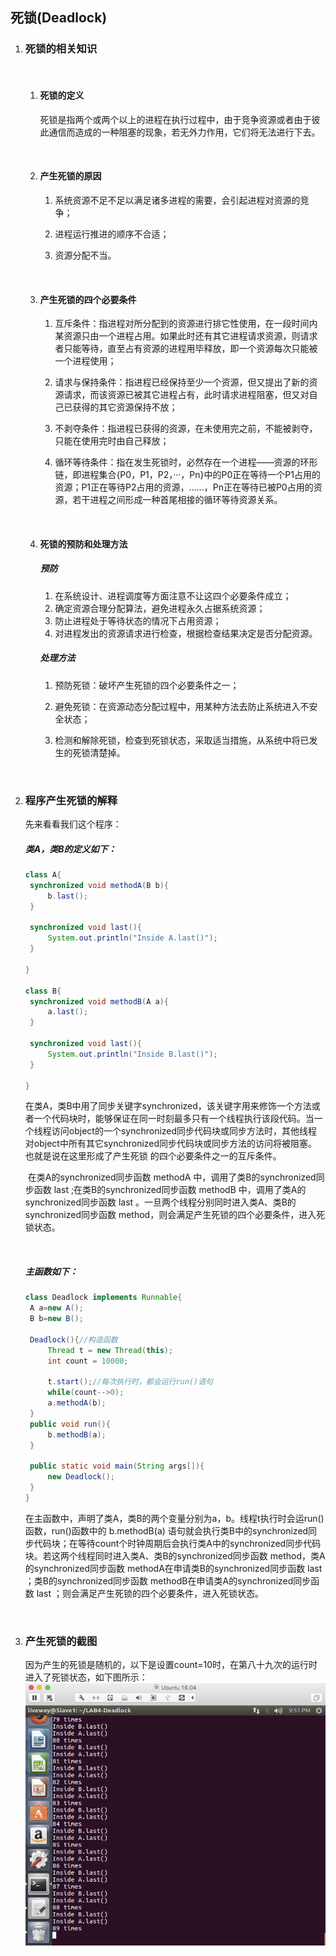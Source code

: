 ## 死锁(Deadlock)

1. ### 死锁的相关知识

   ​

   1. #### 死锁的定义

      ​	死锁是指两个或两个以上的进程在执行过程中，由于竞争资源或者由于彼此通信而造成的一种阻塞的现象，若无外力作用，它们将无法进行下去。

      ​

   2. #### 产生死锁的原因

      1. 系统资源不足不足以满足诸多进程的需要，会引起进程对资源的竞争；

      2. 进程运行推进的顺序不合适；

      3. 资源分配不当。

         ​

   3. #### 产生死锁的四个必要条件

      1. 互斥条件：指进程对所分配到的资源进行排它性使用，在一段时间内某资源只由一个进程占用。如果此时还有其它进程请求资源，则请求者只能等待，直至占有资源的进程用毕释放，即一个资源每次只能被一个进程使用；

      2. 请求与保持条件：指进程已经保持至少一个资源，但又提出了新的资源请求，而该资源已被其它进程占有，此时请求进程阻塞，但又对自己已获得的其它资源保持不放；

      3. 不剥夺条件：指进程已获得的资源，在未使用完之前，不能被剥夺，只能在使用完时由自己释放；

      4. 循环等待条件：指在发生死锁时，必然存在一个进程——资源的环形链，即进程集合{P0，P1，P2，···，Pn}中的P0正在等待一个P1占用的资源；P1正在等待P2占用的资源，……，Pn正在等待已被P0占用的资源，若干进程之间形成一种首尾相接的循环等待资源关系。

         ​

   4. #### 死锁的预防和处理方法

      ##### 预防

      1. 在系统设计、进程调度等方面注意不让这四个必要条件成立；
      2. 确定资源合理分配算法，避免进程永久占据系统资源；
      3. 防止进程处于等待状态的情况下占用资源；
      4. 对进程发出的资源请求进行检查，根据检查结果决定是否分配资源。

      ##### 处理方法

      1.  预防死锁：破坏产生死锁的四个必要条件之一；

      2.  避免死锁：在资源动态分配过程中，用某种方法去防止系统进入不安全状态；

      3.  检测和解除死锁，检查到死锁状态，采取适当措施，从系统中将已发生的死锁清楚掉。

          ​

2. ### 程序产生死锁的解释

   先来看看我们这个程序：

   ##### 类A，类B的定义如下：

   ```java
   class A{
   	synchronized void methodA(B b){
   		b.last();
   	}
   	
   	synchronized void last(){
   		System.out.println("Inside A.last()");
   	}

   }

   class B{
   	synchronized void methodB(A a){
   		a.last();
   	}
   	
   	synchronized void last(){
   		System.out.println("Inside B.last()");
   	}

   }
   ```

   ​	在类A，类B中用了同步关键字synchronized，该关键字用来修饰一个方法或者一个代码块时，能够保证在同一时刻最多只有一个线程执行该段代码。当一个线程访问object的一个synchronized同步代码块或同步方法时，其他线程对object中所有其它synchronized同步代码块或同步方法的访问将被阻塞。也就是说在这里形成了产生死锁 的四个必要条件之一的互斥条件。

   ​	在类A的synchronized同步函数 methodA 中，调用了类B的synchronized同步函数 last ;在类B的synchronized同步函数 methodB 中，调用了类A的synchronized同步函数 last 。一旦两个线程分别同时进入类A、类B的synchronized同步函数 method，则会满足产生死锁的四个必要条件，进入死锁状态。

   ​

   ##### 主函数如下：

   ```java
   class Deadlock implements Runnable{
   	A a=new A();
   	B b=new B();

   	Deadlock(){//构造函数
   		Thread t = new Thread(this);
   		int count = 10000;
   		
   		t.start();//每次执行时，都会运行run()语句
   		while(count-->0);
   		a.methodA(b);
   	}
   	public void run(){
   		b.methodB(a);
   	}
   	
   	public static void main(String args[]){
   		new Deadlock();
   	}
   }
   ```

   ​	在主函数中，声明了类A，类B的两个变量分别为a，b。线程t执行时会运run()函数，run()函数中的 b.methodB(a) 语句就会执行类B中的synchronized同步代码块；在等待count个时钟周期后会执行类A中的synchronized同步代码块。若这两个线程同时进入类A、类B的synchronized同步函数 method，类A的synchronized同步函数 methodA在申请类B的synchronized同步函数 last ；类B的synchronized同步函数 methodB在申请类A的synchronized同步函数 last ；则会满足产生死锁的四个必要条件，进入死锁状态。

   ​

3. ### 产生死锁的截图

   ​	因为产生的死锁是随机的，以下是设置count=10时，在第八十九次的运行时进入了死锁状态，如下图所示：	![Deadlock](Deadlock.png)

